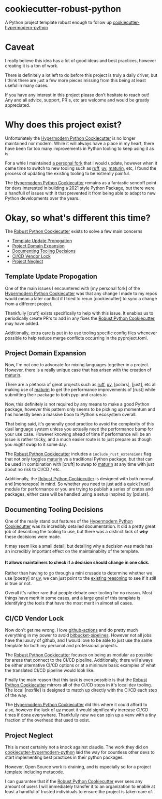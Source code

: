 # cookiecutter-robust-python

A Python project template robust enough to follow up [cookiecutter-hypermodern-python]

# Caveat
I really believe this idea has a lot of good ideas and best practices, however creating it is a ton of work.

There is definitely a lot left to do before this project is truly a daily driver, but I think there are just a few more pieces missing from this being at least useful in many cases.

If you have any interest in this project please don't hesitate to reach out!
Any and all advice, support, PR's, etc are welcome and would be greatly appreciated.


# Why does this project exist?
Unfortunately the [Hypermodern Python Cookiecutter] is no longer maintained nor modern.
While it will always have a place in my heart, there have been far too many improvements in Python tooling to keep using it as is.

For a whle I maintained [a personal fork](https://github.com/56kyle/cookiecutter-hypermodern-python) that I would update, however when it came time to switch
to new tooling such as [ruff], [uv], [maturin], etc, I found the process of updating the existing tooling to be extremly painful.

The [Hypermodern Python Cookiecutter] remains as a fantastic sendoff point for devs interested in building a 2021 style Python Package, but there were
a handfull of issues with it that prevented it from being able to adapt to new Python developments over the years.

# Okay, so what's different this time?
The [Robust Python Cookiecutter] exists to solve a few main concerns
- [Template Update Propogation](#template-update-propogation)
- [Project Domain Expansion](#project-domain-expansion)
- [Documenting Tooling Decisions](#documenting-tooling-decisions)
- [CI/CD Vendor Lock](#cicd-vendor-lock)
- [Project Neglect](#project-neglect)


## Template Update Propogation
One of the main issues I encountered with [my personal fork] of the [Hypermodern Python Cookiecutter] was that any change
I made to my repos would mean a later conflict if I tried to rerun [cookiecutter] to sync a change from a different project.

Thankfully [cruft] exists specifically to help with this issue. It enables us to periodically create PR's to add in any fixes
the [Robust Python Cookiecutter] may have added.

Additionally, extra care is put in to use tooling specific config files whenever possible to help reduce merge conflicts occurring
in the pyproject.toml.


## Project Domain Expansion
Now, I'm not one to advocate for mixing languages together in a project. However, there is a really unique case that has arisen with the creation of [maturin].

There are a plethora of great projects such as [ruff], [uv], [polars], [just], etc all making use of [maturin] to get the performance improvements of [rust] while
submitting their package to both pypi and crates.io

Now, this definitely is not required by any means to make a good Python package, however this pattern only seems to be picking up momentum and has honestly been a massive boon
to Python's ecosystem overall.

That being said, it's generally good practice to avoid the complexity of this dual language system unless you actually need the performance bump for your use case. However knowing ahead of time if performance
will be an issue is rather tricky, and a much easier route is to just prepare as though you *might* swap to it some day.

The [Robust Python Cookiecutter] includes a `include_rust_extensions` flag that not only toggles [maturin] vs a traditional Python package,
but that can be used in combination with [cruft] to swap to [maturin] at any time with just about no risk to CI/CD / etc.

Additionally, the [Robust Python Cookiecutter] is designed with both normal and [monorepos] in mind. So whether you need to just add
a quick [rust] module for performance or you are trying to publish a series of crates and packages, either case will be handled using a setup inspired by [polars].





## Documenting Tooling Decisions
One of the really stand out features of the [Hypermodern Python Cookiecutter] was its incredibly detailed documentation.
It did a pretty great job of describing the tooling to use, but there was a distinct lack of ***why*** these decisions were made.

It may seem like a small detail, but detailing why a decision was made has an incredibly important effect on the maintainablity of the template.
#### **It allows maintainers to check if a decision should change in one click.**
Rather than having to go through a mini crusade to determine whether we use [poetry] or [uv], we can just point to the
[existing reasoning](https://cookiecutter-robust-python.readthedocs.io/en/latest/topics/02_dependency_management.md#option-2--term--poetry) to see if it still is true or not.

Overall it's rather rare that people debate over tooling for no reason. Most things have merit in some cases, and a large goal of this template is identifying the tools that have the most merit in almost all cases.

## CI/CD Vendor Lock
Now don't get me wrong, I love [github-actions] and do pretty much everything in my power to avoid [bitbucket-pipelines].
However not all jobs have the luxury of github, and I would love to be able to just use the same template for both my personal and professional projects.

The [Robust Python Cookiecutter] focuses on being as modular as possible for areas that connect to the CI/CD pipeline. Additionally, there will always be either alternative
CI/CD options or at a minimum basic examples of what the translated CI/CD pipeline would look like.

Finally the main reason that this task is even possible is that the [Robust Python Cookiecutter] mirrors all of the CI/CD steps in it's local dev tooling.
The local [noxfile] is designed to match up directly with the CI/CD each step of the way.

The [Hypermodern Python Cookiecutter] did this where it could afford to also, however the lack of [uv] meant it would significantly increase CI/CD times if done everywhere.
Thankfully now we can spin up a venv with a tiny fraction of the overhead that used to exist.


## Project Neglect
This is most certainly not a knock against claudio. The work they did on [cookiecutter-hypermodern-python] laid the way for countless other devs to start
implementing best practices in their python packages.

However, Open Source work is draining, and is especially so for a project template including metacode.

I can guarantee that if the [Robust Python Cookiecutter] ever sees any amount of users I will immediately transfer it to an organization to enable at least a handful
of trusted individuals to ensure the project is taken care of.

[bitbucket-pipelines]: https://support.atlassian.com/bitbucket-cloud/docs/write-a-pipe-for-bitbucket-pipelines/
[cookiecutter-hypermodern-python]: https://github.com/cjolowicz/cookiecutter-hypermodern-python
[github-actions]: https://docs.github.com/en/actions
[Hypermodern Python Cookiecutter]: https://github.com/cjolowicz/cookiecutter-hypermodern-python
[maturin]: https://github.com/PyO3/maturin
[cookiecutter-robust-python]: https://github.com/56kyle/cookiecutter-robust-python
[Robust Python Cookiecutter]: https://github.com/56kyle/cookiecutter-robust-python
[ruff]: https://docs.astral.sh/ruff/
[Rye]: https://rye.astral.sh/
[uv]: https://docs.astral.sh/uv/


